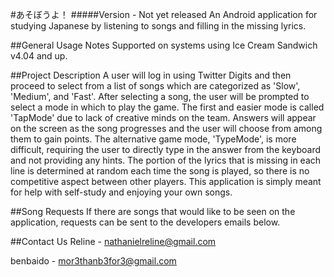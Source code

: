﻿#あそぼうよ！
#####Version - Not yet released
An Android application for studying Japanese by listening to songs and filling in the missing lyrics.

##General Usage Notes
Supported on systems using Ice Cream Sandwich v4.04 and up.

##Project Description
A user will log in using Twitter Digits and then proceed to select from a list of songs which are categorized as 'Slow', 'Medium', and 'Fast'. After selecting a song, the user will be prompted to select a mode in which to play the game. The first and easier mode is called 'TapMode' due to lack of creative minds on the team. Answers will appear on the screen as the song progresses and the user will choose from among them to gain points. The alternative game mode, 'TypeMode', is more difficult, requiring the user to directly type in the answer from the keyboard and not providing any hints. The portion of the lyrics that is missing in each line is determined at random each time the song is played, so there is no competitive aspect between other players. This application is simply meant for help with self-study and enjoying your own songs.

##Song Requests
If there are songs that would like to be seen on the application, requests can be sent to the developers emails below.

##Contact Us
Reline - nathanielreline@gmail.com

benbaido - mor3thanb3for3@gmail.com

